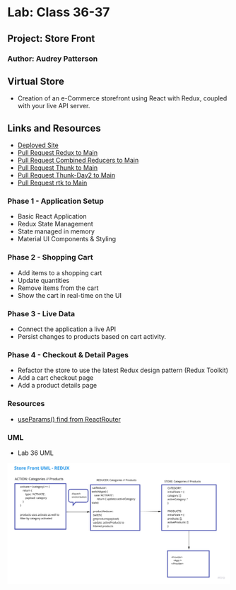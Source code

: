 # Lab: Class 36-37

## Project: Store Front

### Author: Audrey Patterson

## Virtual Store

- Creation of an e-Commerce storefront using React with Redux, coupled with your live API server.

## Links and Resources

- [Deployed Site](https://nervous-ritchie-ae064d.netlify.app/)
- [Pull Request Redux to Main](https://github.com/arpatterson31/storefront/pull/1)
- [Pull Request Combined Reducers to Main](https://github.com/arpatterson31/storefront/pull/2)
- [Pull Request Thunk to Main](https://github.com/arpatterson31/storefront/pull/3)
- [Pull Request Thunk-Day2 to Main](https://github.com/arpatterson31/storefront/pull/4)
- [Pull Request rtk to Main](https://github.com/arpatterson31/storefront/pull/5)

### Phase 1 - Application Setup

- Basic React Application
- Redux State Management
- State managed in memory
- Material UI Components & Styling

### Phase 2 - Shopping Cart

- Add items to a shopping cart
- Update quantities
- Remove items from the cart
- Show the cart in real-time on the UI

### Phase 3 - Live Data

- Connect the application a live API
- Persist changes to products based on cart activity.

### Phase 4 - Checkout & Detail Pages

- Refactor the store to use the latest Redux design pattern (Redux Toolkit)
- Add a cart checkout page
- Add a product details page

### Resources

- [useParams() find from ReactRouter](https://reactrouter.com/web/example/url-params)

### UML

- Lab 36 UML

![Lab 36 UML](src/assets/lab36-uml.jpg)
